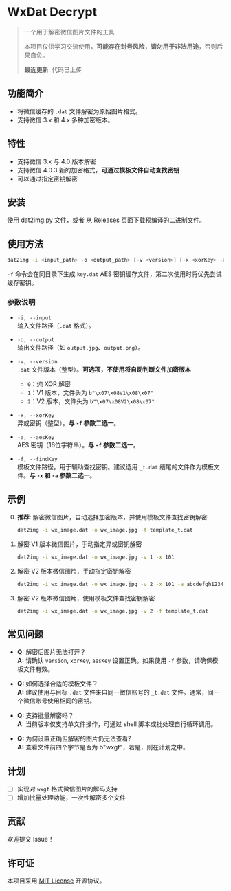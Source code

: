 # WxDat Decrypt

> 一个用于解密微信图片文件的工具
> 
> 本项目仅供学习交流使用，**可能存在封号风险，请勿用于非法用途**，否则后果自负。
> 
> **最近更新**: 代码已上传

## 功能简介

- 将微信缓存的 `.dat` 文件解密为原始图片格式。
- 支持微信 3.x 和 4.x 多种加密版本。

## 特性

- 支持微信 3.x 与 4.0 版本解密
- 支持微信 4.0.3 新的加密格式，**可通过模板文件自动查找密钥**
- 可以通过指定密钥解密

## 安装

使用 dat2img.py 文件，或者
从 [Releases](https://github.com/recarto404/reChat/releases) 页面下载预编译的二进制文件。

## 使用方法

```bash
dat2img -i <input_path> -o <output_path> [-v <version>] [-x <xorKey> -a <aesKey> | -f <template>]
```
`-f` 命令会在同目录下生成 `key.dat` AES 密钥缓存文件，第二次使用时将优先尝试缓存密钥。

### 参数说明

- `-i, --input`  
  输入文件路径（`.dat` 格式）。

- `-o, --output`  
  输出文件路径（如 `output.jpg`、`output.png`）。

- `-v, --version`  
  `.dat` 文件版本（整型）。**可选项，不使用将自动判断文件加密版本**
  - `0`：纯 XOR 解密  
  - `1`：V1 版本，文件头为 `b"\x07\x08V1\x08\x07"`  
  - `2`：V2 版本，文件头为 `b"\x07\x08V2\x08\x07"`

- `-x, --xorKey`  
  异或密钥（整型）。**与 `-f` 参数二选一**。

- `-a, --aesKey`  
  AES 密钥（16位字符串）。**与 `-f` 参数二选一**。

- `-f, --findKey`  
  模板文件路径。用于辅助查找密钥。建议选用 `_t.dat` 结尾的文件作为模板文件。**与 `-x` 和 `-a` 参数二选一**。

## 示例

0. **推荐**: 解密微信图片，自动选择加密版本，并使用模板文件查找密钥解密
   ```bash
   dat2img -i wx_image.dat -o wx_image.jpg -f template_t.dat
   ```

1. 解密 V1 版本微信图片，手动指定异或密钥解密
   ```bash
   dat2img -i wx_image.dat -o wx_image.jpg -v 1 -x 101
   ```

2. 解密 V2 版本微信图片，手动指定密钥解密
   ```bash
   dat2img -i wx_image.dat -o wx_image.jpg -v 2 -x 101 -a abcdefgh12345678
   ```

3. 解密 V2 版本微信图片，使用模板文件查找密钥解密
   ```bash
   dat2img -i wx_image.dat -o wx_image.jpg -v 2 -f template_t.dat
   ```

## 常见问题

- **Q:** 解密后图片无法打开？  
  **A:** 请确认 `version`, `xorKey`, `aesKey` 设置正确。如果使用 `-f` 参数，请确保模板文件有效。

- **Q:** 如何选择合适的模板文件？  
  **A:** 建议使用与目标 `.dat` 文件来自同一微信账号的 `_t.dat` 文件。通常，同一个微信账号使用相同的密钥。

- **Q:** 支持批量解密吗？  
  **A:** 当前版本仅支持单文件操作，可通过 shell 脚本或批处理自行循环调用。

- **Q:** 为何设置正确但解密的图片仍无法查看?  
  **A:** 查看文件前四个字节是否为 b"wxgf"，若是，则在计划之中。

## 计划

- [ ] 实现对 `wxgf` 格式微信图片的解码支持  
- [ ] 增加批量处理功能，一次性解密多个文件

## 贡献

欢迎提交 Issue！

## 许可证

本项目采用 [MIT License](./LICENSE) 开源协议。

